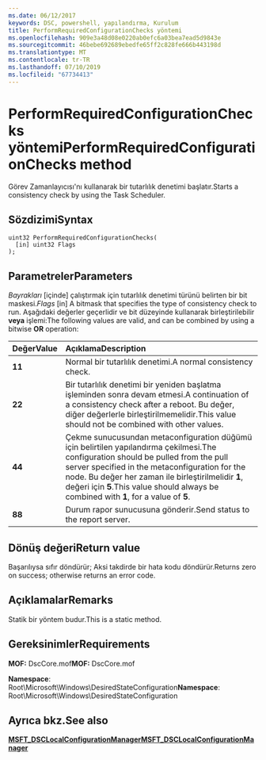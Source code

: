 ```yaml
---
ms.date: 06/12/2017
keywords: DSC, powershell, yapılandırma, Kurulum
title: PerformRequiredConfigurationChecks yöntemi
ms.openlocfilehash: 909e3a48d08e0220ab0efc6a03bea7ead5d9843e
ms.sourcegitcommit: 46bebe692689ebedfe65ff2c828fe666b443198d
ms.translationtype: MT
ms.contentlocale: tr-TR
ms.lasthandoff: 07/10/2019
ms.locfileid: "67734413"
---
```

# <a name="performrequiredconfigurationchecks-method"></a><span data-ttu-id="062c1-103">PerformRequiredConfigurationChecks yöntemi</span><span class="sxs-lookup"><span data-stu-id="062c1-103">PerformRequiredConfigurationChecks method</span></span>

<span data-ttu-id="062c1-104">Görev Zamanlayıcısı'nı kullanarak bir tutarlılık denetimi başlatır.</span><span class="sxs-lookup"><span data-stu-id="062c1-104">Starts a consistency check by using the Task Scheduler.</span></span>

## <a name="syntax"></a><span data-ttu-id="062c1-105">Sözdizimi</span><span class="sxs-lookup"><span data-stu-id="062c1-105">Syntax</span></span>

```mof
uint32 PerformRequiredConfigurationChecks(
  [in] uint32 Flags
);
```

## <a name="parameters"></a><span data-ttu-id="062c1-106">Parametreler</span><span class="sxs-lookup"><span data-stu-id="062c1-106">Parameters</span></span>

<span data-ttu-id="062c1-107">*Bayrakları* \[içinde\] çalıştırmak için tutarlılık denetimi türünü belirten bir bit maskesi.</span><span class="sxs-lookup"><span data-stu-id="062c1-107">*Flags* \[in\] A bitmask that specifies the type of consistency check to run.</span></span> <span data-ttu-id="062c1-108">Aşağıdaki değerler geçerlidir ve bit düzeyinde kullanarak birleştirilebilir **veya** işlemi:</span><span class="sxs-lookup"><span data-stu-id="062c1-108">The following values are valid, and can be combined by using a bitwise **OR** operation:</span></span>

|<span data-ttu-id="062c1-109">Değer</span><span class="sxs-lookup"><span data-stu-id="062c1-109">Value</span></span> |<span data-ttu-id="062c1-110">Açıklama</span><span class="sxs-lookup"><span data-stu-id="062c1-110">Description</span></span> |
|:--- |:---|
|<span data-ttu-id="062c1-111">**1**</span><span class="sxs-lookup"><span data-stu-id="062c1-111">**1**</span></span> | <span data-ttu-id="062c1-112">Normal bir tutarlılık denetimi.</span><span class="sxs-lookup"><span data-stu-id="062c1-112">A normal consistency check.</span></span> |
|<span data-ttu-id="062c1-113">**2**</span><span class="sxs-lookup"><span data-stu-id="062c1-113">**2**</span></span> | <span data-ttu-id="062c1-114">Bir tutarlılık denetimi bir yeniden başlatma işleminden sonra devam etmesi.</span><span class="sxs-lookup"><span data-stu-id="062c1-114">A continuation of a consistency check after a reboot.</span></span> <span data-ttu-id="062c1-115">Bu değer, diğer değerlerle birleştirilmemelidir.</span><span class="sxs-lookup"><span data-stu-id="062c1-115">This value should not be combined with other values.</span></span> |
|<span data-ttu-id="062c1-116">**4**</span><span class="sxs-lookup"><span data-stu-id="062c1-116">**4**</span></span> | <span data-ttu-id="062c1-117">Çekme sunucusundan metaconfiguration düğümü için belirtilen yapılandırma çekilmesi.</span><span class="sxs-lookup"><span data-stu-id="062c1-117">The configuration should be pulled from the pull server specified in the metaconfiguration for the node.</span></span> <span data-ttu-id="062c1-118">Bu değer her zaman ile birleştirilmelidir **1**, değeri için **5**.</span><span class="sxs-lookup"><span data-stu-id="062c1-118">This value should always be combined with **1**, for a value of **5**.</span></span> |
|<span data-ttu-id="062c1-119">**8**</span><span class="sxs-lookup"><span data-stu-id="062c1-119">**8**</span></span> | <span data-ttu-id="062c1-120">Durum rapor sunucusuna gönderir.</span><span class="sxs-lookup"><span data-stu-id="062c1-120">Send status to the report server.</span></span> |

## <a name="return-value"></a><span data-ttu-id="062c1-121">Dönüş değeri</span><span class="sxs-lookup"><span data-stu-id="062c1-121">Return value</span></span>

<span data-ttu-id="062c1-122">Başarılıysa sıfır döndürür; Aksi takdirde bir hata kodu döndürür.</span><span class="sxs-lookup"><span data-stu-id="062c1-122">Returns zero on success; otherwise returns an error code.</span></span>

## <a name="remarks"></a><span data-ttu-id="062c1-123">Açıklamalar</span><span class="sxs-lookup"><span data-stu-id="062c1-123">Remarks</span></span>

<span data-ttu-id="062c1-124">Statik bir yöntem budur.</span><span class="sxs-lookup"><span data-stu-id="062c1-124">This is a static method.</span></span>

## <a name="requirements"></a><span data-ttu-id="062c1-125">Gereksinimler</span><span class="sxs-lookup"><span data-stu-id="062c1-125">Requirements</span></span>

<span data-ttu-id="062c1-126">**MOF:** DscCore.mof</span><span class="sxs-lookup"><span data-stu-id="062c1-126">**MOF:** DscCore.mof</span></span>

<span data-ttu-id="062c1-127">**Namespace**: Root\Microsoft\Windows\DesiredStateConfiguration</span><span class="sxs-lookup"><span data-stu-id="062c1-127">**Namespace**: Root\Microsoft\Windows\DesiredStateConfiguration</span></span>

## <a name="see-also"></a><span data-ttu-id="062c1-128">Ayrıca bkz.</span><span class="sxs-lookup"><span data-stu-id="062c1-128">See also</span></span>

[<span data-ttu-id="062c1-129">**MSFT_DSCLocalConfigurationManager**</span><span class="sxs-lookup"><span data-stu-id="062c1-129">**MSFT_DSCLocalConfigurationManager**</span></span>](msft-dsclocalconfigurationmanager.md)
